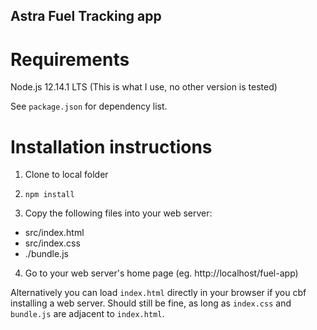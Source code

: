 ## Astra Fuel Tracking app
# Requirements
Node.js 12.14.1 LTS (This is what I use, no other version is tested)

See `package.json` for dependency list.

# Installation instructions
1. Clone to local folder

2. `npm install`

3. Copy the following files into your web server:

* src/index.html
* src/index.css
* ./bundle.js

4. Go to your web server's home page (eg. http://localhost/fuel-app)

Alternatively you can load `index.html` directly in your browser if you cbf installing a web server. Should still be fine, as long as `index.css` and `bundle.js` are adjacent to `index.html`.
